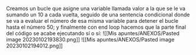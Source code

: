 Creamos un bucle que asigne una variable llamada valor a la que se le va sumando un 10 a cada vuelta, seguido de una sentencia condicional donde se va a evaluar el número de esa misma variable para detener el bucle hasta el número 50; y finalmente con end loop hacemos que la parte final del código se acabe ejecutando sí o sí:
![[Mis apuntes/ANEXOS/Pasted image 20230102193830.png]]
![[Mis apuntes/ANEXOS/Pasted image 20230102194012.png]]
